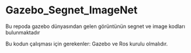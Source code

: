 # Gazebo_Segnet_ImageNet
Bu repoda gazebo dünyasından gelen görüntünün segnet ve image kodları bulunmaktadır


Bu kodun çalışması için gerekenler:
Gazebo ve Ros kurulu olmalıdır.
